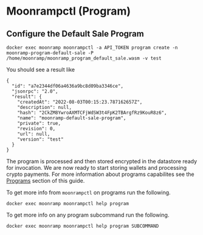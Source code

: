 # Moonrampctl (Program)

## Configure the Default Sale Program

```
docker exec moonramp moonrampctl -a API_TOKEN program create -n moonramp-program-default-sale -P /home/moonramp/moonramp_program_default_sale.wasm -v test
```

You should see a result like

```
{
  "id": "a7e2344df06a4636a9bc8d09ba3346ce",
  "jsonrpc": "2.0",
  "result": {
    "createdAt": "2022-08-03T00:15:23.787162657Z",
    "description": null,
    "hash": "2CkZM8YwroAXMTCFjWdSW3t4FpK2TBArgfRz9KouR8z6",
    "name": "moonramp-default-sale-program",
    "private": true,
    "revision": 0,
    "url": null,
    "version": "test"
  }
}
```

The program is processed and then stored encrypted in the datastore ready for invocation. We are now ready to start storing wallets and processing crypto payments. For more information about programs capabilites see the [Programs](../../programs.md) section of this guide.

To get more info from `moonrampctl` on programs run the following.

```
docker exec moonramp moonrampctl help program
```

To get more info on any program subcommand run the following.

```
docker exec moonramp moonrampctl help program SUBCOMMAND
```
